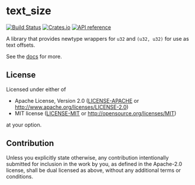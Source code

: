 # text_size

[![Build Status](https://travis-ci.org/matklad/text_size.svg?branch=master)](https://travis-ci.org/matklad/text_size)
[![Crates.io](https://img.shields.io/crates/v/text_size.svg)](https://crates.io/crates/text_size)
[![API reference](https://docs.rs/text_size/badge.svg)](https://docs.rs/text_size/)


A library that provides newtype wrappers for `u32` and `(u32, u32)` for use as text offsets.

See the [docs](https://docs.rs/text_size/) for more.

## License

Licensed under either of

 * Apache License, Version 2.0
   ([LICENSE-APACHE](LICENSE-APACHE) or http://www.apache.org/licenses/LICENSE-2.0)
 * MIT license
   ([LICENSE-MIT](LICENSE-MIT) or http://opensource.org/licenses/MIT)

at your option.

## Contribution

Unless you explicitly state otherwise, any contribution intentionally submitted
for inclusion in the work by you, as defined in the Apache-2.0 license, shall be
dual licensed as above, without any additional terms or conditions.
